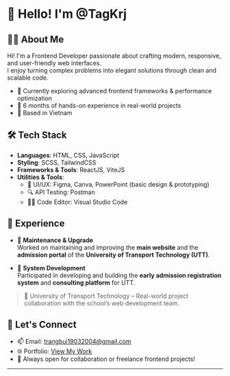 # 👋 Hello! I'm @TagKrj

## 🧑‍💻 About Me
Hi! I'm a Frontend Developer passionate about crafting modern, responsive, and user-friendly web interfaces.  
I enjoy turning complex problems into elegant solutions through clean and scalable code.

- 🌱 Currently exploring advanced frontend frameworks & performance optimization
- 🏫 6 months of hands-on experience in real-world projects
- 📍 Based in Vietnam

## 🛠️ Tech Stack

- **Languages**: HTML, CSS, JavaScript
- **Styling**: SCSS, TailwindCSS
- **Frameworks & Tools**: ReactJS, ViteJS
- **Utilities & Tools**:  
  - 🎨 UI/UX: Figma, Canva, PowerPoint (basic design & prototyping)  
  - 🔍 API Testing: Postman  
  - 🧑‍💻 Code Editor: Visual Studio Code  

## 💼 Experience

- 🔧 **Maintenance & Upgrade**  
  Worked on maintaining and improving the **main website** and the **admission portal** of the **University of Transport Technology (UTT)**.

- 🧩 **System Development**  
  Participated in developing and building the **early admission registration system** and **consulting platform** for UTT.

> 🏫 University of Transport Technology – Real-world project collaboration with the school’s web development team.

## 🤝 Let's Connect

- 📫 Email: trangbui19032004@gmail.com
- 🌐 Portfolio: [View My Work](https://portfolio-two-cyan-15.vercel.app/)
- 💬 Always open for collaboration or freelance frontend projects!

---

<!---
TagKrj/TagKrj is a ✨ special ✨ repository because its `README.md` (this file) appears on your GitHub profile.
--->
